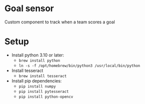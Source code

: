 # Goal sensor

Custom component to track when a team scores a goal

# Setup

* Install python 3.10 or later:
	* `brew install python`
	* `ln -s -f /opt/homebrew/bin/python3 /usr/local/bin/python`
* Install tesseract
	* `brew install tesseract`
* Install pip dependencies:
	* `pip install numpy`
	* `pip install pytesseract`
	* `pip install python-opencv`